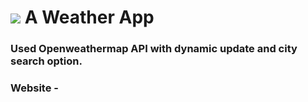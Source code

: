 # <img src="https://raw.githubusercontent.com/ksalokya/weather_v2/main/public/images/favicon.ico"></img> A Weather App 
### Used Openweathermap API with dynamic update and city search option.
### Website -
